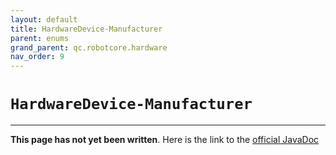 ```yaml
---
layout: default
title: HardwareDevice-Manufacturer
parent: enums
grand_parent: qc.robotcore.hardware
nav_order: 9
---
```

# `HardwareDevice-Manufacturer`
---
**This page has not yet been written**. Here is the link to the [official JavaDoc](https://ftctechnh.github.io/ftc_app/doc/javadoc/com/qualcomm/robotcore/hardware/HardwareDevice.Manufacturer.html)
        
